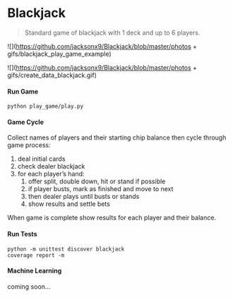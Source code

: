 # Blackjack

> Standard game of blackjack with 1 deck and up to 6 players.

![](https://github.com/jacksonx9/Blackjack/blob/master/photos + gifs/blackjack_play_game_example)

![](https://github.com/jacksonx9/Blackjack/blob/master/photos + gifs/create_data_blackjack.gif)

#### Run Game

```shell
python play_game/play.py
```

#### Game Cycle
Collect names of players and their starting chip balance then cycle through game process:
1. deal initial cards
2. check dealer blackjack
3. for each player’s hand:
   1. offer split, double down, hit or stand if possible
   2. if player busts, mark as finished and move to next
   3. then dealer plays until busts or stands
   4. show results and settle bets

When game is complete show results for each player and their balance.

#### Run Tests

```shell
python -m unittest discover blackjack 
coverage report -m

```

#### Machine Learning

coming soon…

